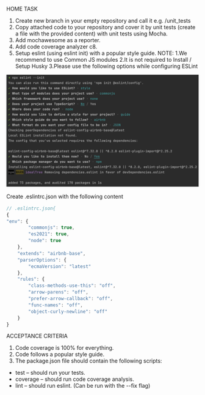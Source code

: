 HOME TASK 
1. Create new branch in your empty repository and call it e.g. /unit_tests
2. Copy attached code  to your repository and cover it by unit tests (create a file with the provided content) with unit tests using Mocha. 
3. Add mochawesome as a reporter. 
4. Add code coverage analyzer c8. 
5. Setup eslint (using eslint init) with a popular style guide. 
NOTE:
1.We recommend to use Common JS modules 
2.It is not required to Install / Setup Husky
3.Please use the following options while configuring ESLint

![Alt text](image.png)



Create .eslintrc.json with the following content


```javascript
// .eslintrc.json{
{   
"env": {
        "commonjs": true,
        "es2021": true,
        "node": true
    },
    "extends": "airbnb-base",
    "parserOptions": {
        "ecmaVersion": "latest"
    },
    "rules": {
        "class-methods-use-this": "off",
        "arrow-parens": "off",
        "prefer-arrow-callback": "off",
        "func-names": "off",
        "object-curly-newline": "off"
    }
}

```

ACCEPTANCE CRITERIA 
1. Code coverage is 100% for everything. 
2. Code follows a popular style guide. 
3. The package.json file should contain the following scripts: 
- test – should run your tests. 
- coverage – should run code coverage analysis. 
- lint – should run eslint. (Can be run with the --fix flag) 
